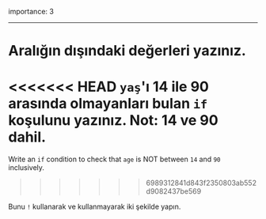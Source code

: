 importance: 3

---

# Aralığın dışındaki değerleri yazınız.

<<<<<<< HEAD
`yaş`'ı 14 ile 90 arasında olmayanları bulan `if` koşulunu yazınız. Not: 14 ve 90 dahil.
=======
Write an `if` condition to check that `age` is NOT between `14` and `90` inclusively.
>>>>>>> 6989312841d843f2350803ab552d9082437be569

Bunu `!` kullanarak ve kullanmayarak iki şekilde yapın.
